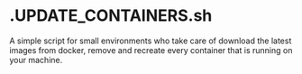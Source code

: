 # .UPDATE_CONTAINERS.sh

A simple script for small environments who take care of download the latest images from docker, remove and recreate every container that is running on your machine.
